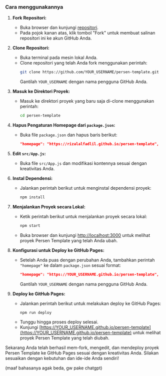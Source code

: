 ### Cara menggunakannya

1. **Fork Repositori:**
   - Buka browser dan kunjungi [repositori](https://github.com/rizalalfadlil/persen-template).
   - Pada pojok kanan atas, klik tombol "Fork" untuk membuat salinan repositori ini ke akun GitHub Anda.

2. **Clone Repositori:**
   - Buka terminal pada mesin lokal Anda.
   - Clone repositori yang telah Anda fork menggunakan perintah:
     ```bash
     git clone https://github.com/YOUR_USERNAME/persen-template.git
     ```
     Gantilah `YOUR_USERNAME` dengan nama pengguna GitHub Anda.

3. **Masuk ke Direktori Proyek:**
   - Masuk ke direktori proyek yang baru saja di-clone menggunakan perintah:
     ```bash
     cd persen-template
     ```

4. **Hapus Pengaturan Homepage dari `package.json`:**
   - Buka file `package.json` dan hapus baris berikut:
     ```json
     "homepage": "https://rizalalfadlil.github.io/persen-template",
     ```

5. **Edit `src/App.js`:**
   - Buka file `src/App.js` dan modifikasi kontennya sesuai dengan kreativitas Anda.

6. **Instal Dependensi:**
   - Jalankan perintah berikut untuk menginstal dependensi proyek:
     ```bash
     npm install
     ```

7. **Menjalankan Proyek secara Lokal:**
   - Ketik perintah berikut untuk menjalankan proyek secara lokal:
     ```bash
     npm start
     ```
   - Buka browser dan kunjungi [http://localhost:3000](http://localhost:3000) untuk melihat proyek Persen Template yang telah Anda ubah.

8. **Konfigurasi untuk Deploy ke GitHub Pages:**
   - Setelah Anda puas dengan perubahan Anda, tambahkan perintah `"homepage"` ke dalam `package.json` sesuai format:
     ```json
     "homepage": "https://YOUR_USERNAME.github.io/persen-template",
     ```
     Gantilah `YOUR_USERNAME` dengan nama pengguna GitHub Anda.

9. **Deploy ke GitHub Pages:**
   - Jalankan perintah berikut untuk melakukan deploy ke GitHub Pages:
     ```bash
     npm run deploy
     ```
   - Tunggu hingga proses deploy selesai.
   - Kunjungi [https://YOUR_USERNAME.github.io/persen-template](https://YOUR_USERNAME.github.io/persen-template) untuk melihat proyek Persen Template yang telah diubah.

Sekarang Anda telah berhasil mem-fork, mengedit, dan mendeploy proyek Persen Template ke GitHub Pages sesuai dengan kreativitas Anda. Silakan sesuaikan dengan kebutuhan dan ide-ide Anda sendiri!

(maaf bahasanya agak beda, gw pake chatgpt)
